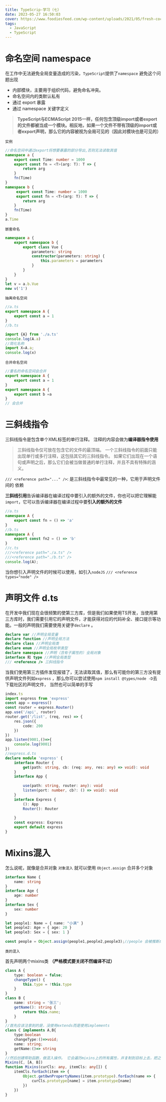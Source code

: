 ```yaml
---
title: TypeScrip-学习（七）
date: 2023-05-27 16:50:03
cover: https://www.foodiesfeed.com/wp-content/uploads/2021/05/fresh-coconut.jpg
tags:
  - JavaScript
  - TypeScript
---
```



# 命名空间 namespace

在工作中无法避免全局变量造成的污染，`TypeScript`提供了`namespace` 避免这个问题出现

- 内部模块，主要用于组织代码，避免命名冲突。
- 命名空间内的类默认私有
- 通过 export 暴露
- 通过 namespace 关键字定义

> **TypeScript与ECMAScript 2015一样，任何包含顶级import或者export的文件都被当成一个模块。相反地，如果一个文件不带有顶级的import或者export声明，那么它的内容被视为全局可见的（因此对模块也是可见的）**

`实例`

```ts
//命名空间中通过export将想要暴露的部分导出,否则无法读取其值
namespace a {
    export const Time: number = 1000
    export const fn = <T>(arg: T): T => {
        return arg
    }
    fn(Time)
}
namespace b {
     export const Time: number = 1000
     export const fn = <T>(arg: T): T => {
        return arg
    }
    fn(Time)
}
a.Time
```

`嵌套命名`

```ts
namespace a {
    export namespace b {
        export class Vue {
            parameters: string
            constructor(parameters: string) {
                this.parameters = parameters
            }
        }
    }
}
let v = a.b.Vue
new v('1')
```

`抽离命名空间`

```ts
//a.ts
export namespace A {
    export const a = 1
}
//b.ts

import {A} from './a.ts'
console.log(A.a)
//简化名称
import X=A.a;
console.log(x)
```

`合并命名空间`

```ts
//重名的命名空间会合并
export namespace A {
    export const a = 1
}
export namespace A {
    export const b =a
}
// 会合并
```

# 三斜线指令

三斜线指令是包含单个XML标签的单行注释。 注释的内容会做为**编译器指令使用**
> 三斜线指令仅可放在包含它的文件的最顶端。 一个三斜线指令的前面只能出现单行或多行注释，这包括其它的三斜线指令。 如果它们出现在一个语句或声明之后，那么它们会被当做普通的单行注释，并且不具有特殊的涵义。

`/// <reference path="..." />`: 是三斜线指令中最常见的一种，它用于声明文件间的 依赖

**三斜线引用**告诉编译器在编译过程中要引入的额外的文件，你也可以把它理解能`import`，它可以告诉编译器在编译过程中要**引入的额外的文件**

```ts
//a.ts
namespace A {
    export const fn = () => 'a'
}
//b.ts
namespace A {
    export const fn2 = () => 'b'
}
//c.ts
///<reference path="./a.ts" />
///<reference path="./b.ts" />
console.log(A);
```

当你想引入声明文件的时候可以使用，如引入`nodeJS` `/// <reference types="node" />`

# 声明文件 d.ts

在开发中我们现在会很频繁的使第三方库，但是我们如果使用TS开发，当使用第三方库时，我们需要引用它的声明文件，才能获得对应的代码补全、接口提示等功能。一般的声明我们需要使用关键字`declare`  。

```ts
declare var //声明全局变量
declare function //声明全局方法
declare class //声明全局类
declare enum //声明全局枚举类型
declare namespace //声明（含有子属性的）全局对象
interface 和 type //声明全局类型
/// <reference /> 三斜线指令
```

当我们使用第三方插件发现报错了，无法读取其值，那么有可能你的第三方没有提供声明文件列如`express` ，那么你可以尝试使用`npm install @types/node -D`去下载社区的声明文件，
当然也可以简单的手写

```ts
index.ts
import express from 'express'
const app = express()
const router = express.Router()
app.use('/api', router)
router.get('/list', (req, res) => {
    res.json({
        code: 200
    })
})
app.listen(9001,()=>{
    console.log(9001)
})
//express.d.ts
declare module 'express' {
    interface Router {
        get(path: string, cb: (req: any, res: any) => void): void
    }
    interface App {
 
        use(path: string, router: any): void
        listen(port: number, cb?: () => void): void
    }
    interface Express {
        (): App
        Router(): Router
 
    }
    const express: Express
    export default express
}
```

# Mixins混入

怎么说呢，就像是合并对象
`对象混入`
就可以使用 `Object.assign` 合并多个对象

```ts
interface Name {
    name: string
}
interface Age {
    age: number
}
interface Sex {
    sex: number
}
 
let people1: Name = { name: "小满" }
let people2: Age = { age: 20 }
let people3: Sex = { sex: 1 }
 
const people = Object.assign(people1,people2,people3);//people 会被推断成一个交差类型 Name & Age & sex;
```

`类的混入`

首先声明两个mixins类 **（严格模式要关闭不然编译不过）**

```ts
class A {
    type: boolean = false;
    changeType() {
        this.type = !this.type
    }
}
class B {
    name: string = '张三';
    getName(): string {
        return this.name;
    }
}
//首先应该注意到的是，没使用extends而是使用implements
class C implements A,B{
    type:boolean
    changeType:()=>void;
    name: string;
    getName:()=> string
}
//然后创建帮助函数，做混入操作。 它会遍历mixins上的所有属性，并复制到目标上去，把之前的占位属性替换成真正的实现代码
Mixins(C, [A, B])
function Mixins(curCls: any, itemCls: any[]) {
    itemCls.forEach(item => {
        Object.getOwnPropertyNames(item.prototype).forEach(name => {
            curCls.prototype[name] = item.prototype[name]
        })
    })
}
```
